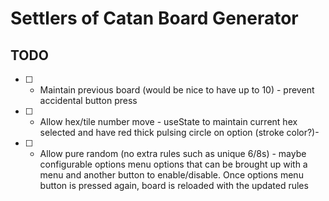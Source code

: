 # Settlers of Catan Board Generator

## TODO
- [ ] - Maintain previous board (would be nice to have up to 10) - prevent accidental button press
- [ ] - Allow hex/tile number move - useState to maintain current hex selected and have red thick pulsing circle on option (stroke color?)- 
- [ ] - Allow pure random (no extra rules such as unique 6/8s) - maybe configurable options menu options that can be brought up with a menu and another button to enable/disable. Once options menu button is pressed again, board is reloaded with the updated rules
